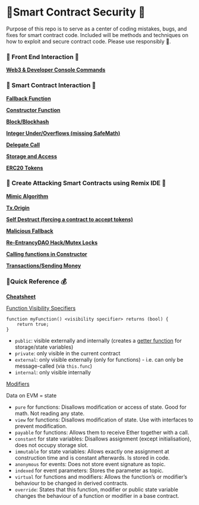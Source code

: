 #  :milky_way:Smart Contract Security :city_sunset:

Purpose of this repo is to serve as a center of coding mistakes, bugs, and fixes for smart contract code. Included will be methods and techniques on how to exploit and secure contract code. Please use responsibly :gun:.



### :rice_scene: Front End Interaction :jack_o_lantern:

**[Web3 & Developer Console Commands](./console.md)**



### :ghost: Smart Contract Interaction :mushroom:

**<u>[Fallback Function](./fallback.md)</u>**

**<u>[Constructor Function](./constructor.md)</u>**

**<u>[Block/Blockhash](./block.md)</u>**

**<u>[Integer Under/Overflows (missing SafeMath)](./integer.md)</u>**

<u>**[Delegate Call](./delegate.md)**</u>

**<u>[Storage and Access](./storage.md)</u>**

**<u>[ERC20 Tokens](./erc20.md)</u>**



### :whale: Create Attacking Smart Contracts using Remix IDE :tiger2:

**<u>[Mimic Algorithm](./mimic.md)</u>**

<u>[**Tx.Origin**](./origin.md)</u>

[<u>**Self Destruct (forcing a contract to accept tokens)**</u>](./selfdestruct.md)

**<u>[Malicious Fallback](./king.md)</u>**

**<u>[Re-EntrancyDAO Hack/Mutex Locks](./reentrancy.md)</u>**

**<u>[Calling functions in Constructor](./constructor.md)</u>**

**<u>[Transactions/Sending Money](./transactions.md)</u>**



###  :money_with_wings:Quick Reference :moneybag:

**[Cheatsheet](https://docs.soliditylang.org/en/v0.8.10/cheatsheet.html)**

<u>Function Visibility Specifiers</u>

```
function myFunction() <visibility specifier> returns (bool) {
    return true;
}
```

- `public`: visible externally and internally (creates a [getter function](https://docs.soliditylang.org/en/v0.8.10/contracts.html#getter-functions) for storage/state variables)
- `private`: only visible in the current contract
- `external`: only visible externally (only for functions) - i.e. can only be message-called (via `this.func`)
- `internal`: only visible internally



<u>Modifiers</u>

Data on EVM = state

- `pure` for functions: Disallows modification or access of state. Good for math. Not reading any state.
- `view` for functions: Disallows modification of state. Use with interfaces to prevent modification.
- `payable` for functions: Allows them to receive Ether together with a call.
- `constant` for state variables: Disallows assignment (except initialisation), does not occupy storage slot.
- `immutable` for state variables: Allows exactly one assignment at construction time and is constant afterwards. Is stored in code.
- `anonymous` for events: Does not store event signature as topic.
- `indexed` for event parameters: Stores the parameter as topic.
- `virtual` for functions and modifiers: Allows the function’s or modifier’s behaviour to be changed in derived contracts.
- `override`: States that this function, modifier or public state variable changes the behaviour of a function or modifier in a base contract.
